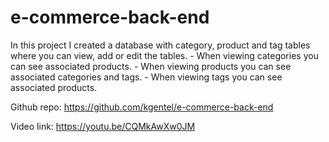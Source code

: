 # e-commerce-back-end

In this project I created a database with category, product and tag tables where you can view, add or edit the tables. 
    - When viewing categories you can see associated products. 
    - When viewing products you can see associated categories and tags.
    - When viewing tags you can see associated products. 


Github repo: https://github.com/kgentel/e-commerce-back-end

Video link: https://youtu.be/CQMkAwXw0JM